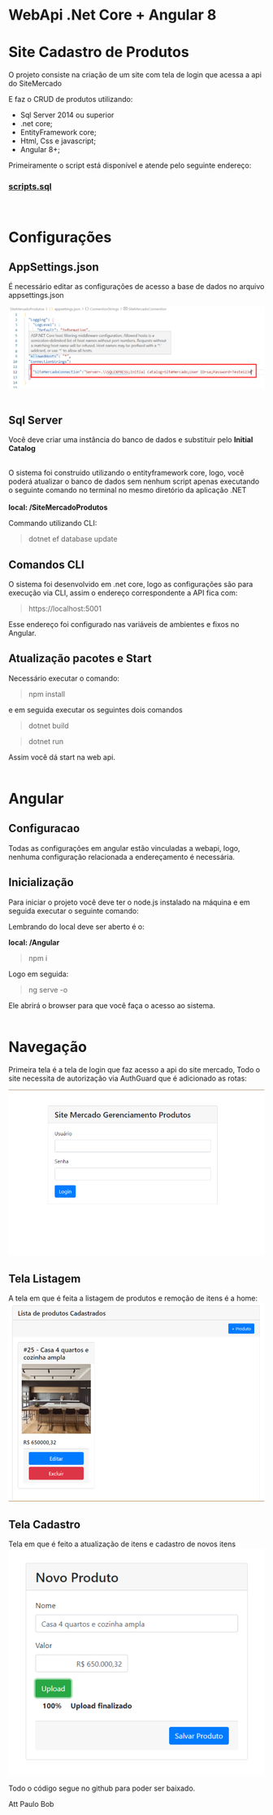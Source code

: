 # WebApi .Net Core + Angular 8 
# Site Cadastro de Produtos

O projeto consiste na criação de um site com tela de login que acessa a api do SiteMercado

E faz o CRUD de produtos utilizando:

- Sql Server 2014 ou superior
- .net core;
- EntityFramework core;
- Html, Css e javascript;
- Angular 8+;

Primeiramente o script está disponível e atende pelo seguinte endereço:

### [scripts.sql](scripts.sql)
<br/>

# Configurações
## AppSettings.json
É necessário editar as configurações de acesso a base de dados no arquivo appsettings.json

![appsettings](config-database.png)
<br/><br/>
## Sql Server
Você deve criar uma instância do banco de dados e substituir pelo **Initial Catalog**
<br/><br/>

O sistema foi construido utilizando o entityframework core, logo, você poderá atualizar o banco de dados sem nenhum script apenas executando o seguinte comando no terminal no mesmo diretório da aplicação .NET
<br/><br/>
**local: /SiteMercadoProdutos**

Commando utilizando CLI:
> dotnet ef database update

## Comandos CLI

O sistema foi desenvolvido em .net core, logo as configurações são para execução via CLI, assim o endereço correspondente a API fica com:

> https://localhost:5001

Esse endereço foi configurado nas variáveis de ambientes e fixos no Angular.

## Atualização pacotes e Start

Necessário executar o comando:
> npm install 

e em seguida executar os seguintes dois comandos

> dotnet build

> dotnet run

Assim você dá start na web api.
<br/><br/>
# Angular
## Configuracao
Todas as configurações em angular estão vinculadas a webapi, logo, nenhuma configuração relacionada a endereçamento é necessária.

## Inicialização
Para iniciar o projeto você deve ter o node.js instalado na máquina e em seguida executar o seguinte comando:

Lembrando do local deve ser aberto é o:

**local: /Angular**

> npm i

Logo em seguida:

> ng serve -o

Ele abrirá o browser para que você faça o acesso ao sistema.
<br/><br/>
# Navegação

Primeira tela é a tela de login que faz acesso a api do site mercado, Todo o site necessita de autorização via AuthGuard que é adicionado as rotas:

![tela login](tela-login.png)
## Tela Listagem
A tela em que é feita a listagem de produtos e remoção de itens é a home:
![tela listagem](tela-listagem.png)

## Tela Cadastro
Tela em que é feito a atualização de itens e cadastro de novos itens
![tela cadastro](tela-de-cadastro.png)

Todo o código segue no github para poder ser baixado.

Att
Paulo Bob



